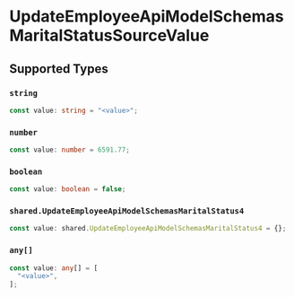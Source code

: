 # UpdateEmployeeApiModelSchemasMaritalStatusSourceValue


## Supported Types

### `string`

```typescript
const value: string = "<value>";
```

### `number`

```typescript
const value: number = 6591.77;
```

### `boolean`

```typescript
const value: boolean = false;
```

### `shared.UpdateEmployeeApiModelSchemasMaritalStatus4`

```typescript
const value: shared.UpdateEmployeeApiModelSchemasMaritalStatus4 = {};
```

### `any[]`

```typescript
const value: any[] = [
  "<value>",
];
```

